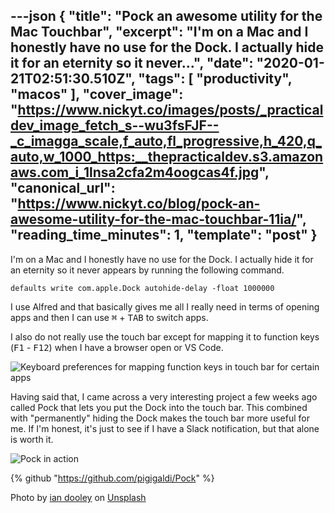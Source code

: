 ---json
{
  "title": "Pock an awesome utility for the Mac Touchbar",
  "excerpt": "I'm on a Mac and I honestly have no use for the Dock. I actually hide it for an eternity so it never...",
  "date": "2020-01-21T02:51:30.510Z",
  "tags": [
    "productivity",
    "macos"
  ],
  "cover_image": "https://www.nickyt.co/images/posts/_practicaldev_image_fetch_s--wu3fsFJF--_c_imagga_scale,f_auto,fl_progressive,h_420,q_auto,w_1000_https:__thepracticaldev.s3.amazonaws.com_i_1lnsa2cfa2m4oogcas4f.jpg",
  "canonical_url": "https://www.nickyt.co/blog/pock-an-awesome-utility-for-the-mac-touchbar-11ia/",
  "reading_time_minutes": 1,
  "template": "post"
}
---

I'm on a Mac and I honestly have no use for the Dock. I actually hide it for an eternity so it never appears by running the following command.

`defaults write com.apple.Dock autohide-delay -float 1000000`

I use Alfred and that basically gives me all I really need in terms of opening apps and then I can use <kbd>⌘</kbd> + <kbd>TAB</kbd> to switch apps.

I also do not really use the touch bar except for mapping it to function keys (<kbd>F1</kbd> - <kbd>F12</kbd>) when I have a browser open or VS Code.

![Keyboard preferences for mapping function keys in touch bar for certain apps](https://www.nickyt.co/images/posts/_i_5xj2scviq8o2kivnyhy0.png)

Having said that, I came across a very interesting project a few weeks ago called Pock that lets you put the Dock into the touch bar. This combined with "permanently" hiding the Dock makes the touch bar more useful for me. If I'm honest, it's just to see if I have a Slack notification, but that alone is worth it.

![Pock in action](https://www.nickyt.co/images/posts/_i_qyf7zba4vejkjcjvd6lu.jpg)

{% github "https://github.com/pigigaldi/Pock" %}

Photo by [ian dooley](https://unsplash.com/@sadswim?utm_source=unsplash&utm_medium=referral&utm_content=creditCopyText) on [Unsplash](https://unsplash.com/s/photos/productivity?utm_source=unsplash&utm_medium=referral&utm_content=creditCopyText)

